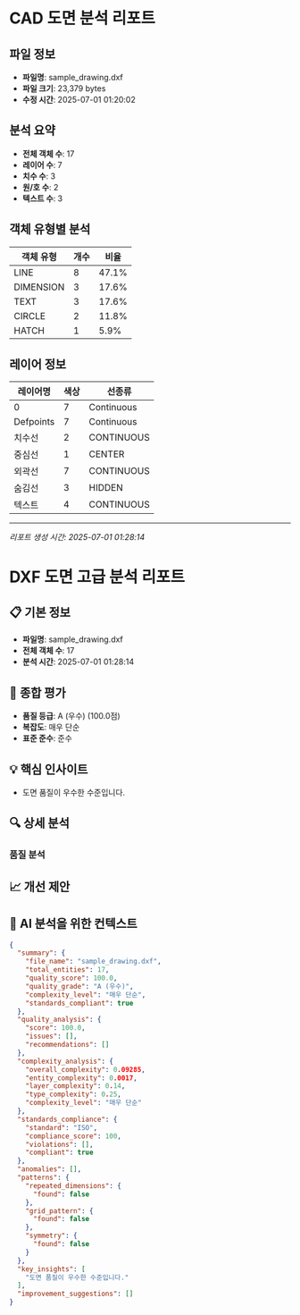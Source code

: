 # CAD 도면 분석 리포트

## 파일 정보
- **파일명**: sample_drawing.dxf
- **파일 크기**: 23,379 bytes
- **수정 시간**: 2025-07-01 01:20:02

## 분석 요약
- **전체 객체 수**: 17
- **레이어 수**: 7
- **치수 수**: 3
- **원/호 수**: 2
- **텍스트 수**: 3

## 객체 유형별 분석
| 객체 유형 | 개수 | 비율 |
|-----------|------|------|
| LINE | 8 | 47.1% |
| DIMENSION | 3 | 17.6% |
| TEXT | 3 | 17.6% |
| CIRCLE | 2 | 11.8% |
| HATCH | 1 | 5.9% |

## 레이어 정보
| 레이어명 | 색상 | 선종류 |
|----------|------|--------|
| 0 | 7 | Continuous |
| Defpoints | 7 | Continuous |
| 치수선 | 2 | CONTINUOUS |
| 중심선 | 1 | CENTER |
| 외곽선 | 7 | CONTINUOUS |
| 숨김선 | 3 | HIDDEN |
| 텍스트 | 4 | CONTINUOUS |

---
*리포트 생성 시간: 2025-07-01 01:28:14*


# DXF 도면 고급 분석 리포트

## 📋 기본 정보
- **파일명**: sample_drawing.dxf
- **전체 객체 수**: 17
- **분석 시간**: 2025-07-01 01:28:14

## 🎯 종합 평가
- **품질 등급**: A (우수) (100.0점)
- **복잡도**: 매우 단순
- **표준 준수**: 준수

## 💡 핵심 인사이트
- 도면 품질이 우수한 수준입니다.

## 🔍 상세 분석

### 품질 분석

## 📈 개선 제안

## 🤖 AI 분석을 위한 컨텍스트
```json
{
  "summary": {
    "file_name": "sample_drawing.dxf",
    "total_entities": 17,
    "quality_score": 100.0,
    "quality_grade": "A (우수)",
    "complexity_level": "매우 단순",
    "standards_compliant": true
  },
  "quality_analysis": {
    "score": 100.0,
    "issues": [],
    "recommendations": []
  },
  "complexity_analysis": {
    "overall_complexity": 0.09285,
    "entity_complexity": 0.0017,
    "layer_complexity": 0.14,
    "type_complexity": 0.25,
    "complexity_level": "매우 단순"
  },
  "standards_compliance": {
    "standard": "ISO",
    "compliance_score": 100,
    "violations": [],
    "compliant": true
  },
  "anomalies": [],
  "patterns": {
    "repeated_dimensions": {
      "found": false
    },
    "grid_pattern": {
      "found": false
    },
    "symmetry": {
      "found": false
    }
  },
  "key_insights": [
    "도면 품질이 우수한 수준입니다."
  ],
  "improvement_suggestions": []
}
```
